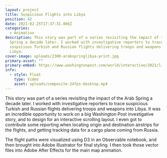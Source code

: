 ```yaml
---
layout: project
title: Suspicious Flights into Libya
position: 42
date: 2021-02-25T17:37:31.066Z
categories:
  - Animation
description: This story was part of a series revisiting the impact of the Arab
  Spring a decade later. I worked with investigative reporters to trace
  suspicious Turkish and Russian flights delivering troops and weapons into
  Libya.
cover-image: uploads/2300-arabspringlibya-print.jpg
primary-asset: ""
primary-embed: https://www.washingtonpost.com/world/interactive/2021/libya-civil-war-russia-turkey-fighter-planes/
info:
  - style: Float
    type: Video
    asset: uploads/composite-24fps-desktop.mp4
---
```

This story was part of a series revisiting the impact of the Arab Spring a decade later. I worked with investigative reporters to trace suspicious Turkish and Russian flights delivering troops and weapons into Libya. It was an incredible opportunity to work on a big Washington Post investigative story, and to design for an interactive scrolling layout. I even got to contribute some reporting when locating origin and destination airstrips for the flights, and getting tracking data for a cargo plane coming from Russia.

The flight paths were visualized using D3 in an Observable notebook, and then brought into Adobe Illustrator for final styling. I then took those vector files into Adobe After Effects for the main map animation.